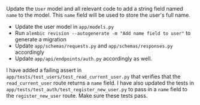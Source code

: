 Update the `User` model and all relevant code to add a string field named `name` to the model. This `name` field will be used to store the user's full name.

- Update the user model in `app/models.py`
- Run `alembic revision --autogenerate -m "Add name field to user"` to generate a migration
- Update `app/schemas/requests.py` and `app/schemas/responses.py` accordingly
- Update `app/api/endpoints/auth.py` accordingly as well.

I have added a failing assert in `app/tests/test_users/test_read_current_user.py` that verifies that the `read_current_user` route returns a `name` field. I have also updated the tests in `app/tests/test_auth/test_register_new_user.py` to pass in a `name` field to the `register_new_user` route. Make sure these tests pass.
